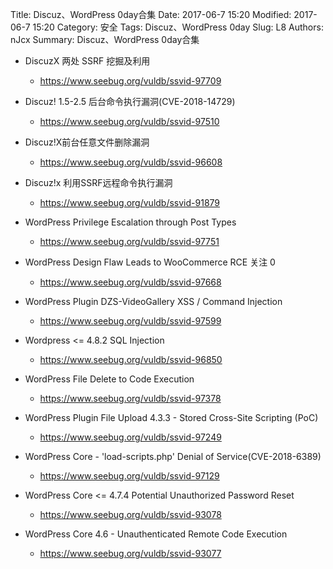 Title: Discuz、WordPress 0day合集
Date: 2017-06-7 15:20
Modified: 2017-06-7 15:20
Category: 安全
Tags: Discuz、WordPress 0day
Slug: L8
Authors: nJcx
Summary: Discuz、WordPress 0day合集


- DiscuzX 两处 SSRF 挖掘及利用
	- https://www.seebug.org/vuldb/ssvid-97709

- Discuz! 1.5-2.5 后台命令执行漏洞(CVE-2018-14729)
	- https://www.seebug.org/vuldb/ssvid-97510

-  Discuz!X前台任意文件删除漏洞
	-  https://www.seebug.org/vuldb/ssvid-96608
	
- Discuz!x 利用SSRF远程命令执行漏洞
	- https://www.seebug.org/vuldb/ssvid-91879

- WordPress Privilege Escalation through Post Types
	- https://www.seebug.org/vuldb/ssvid-97751
	
- WordPress Design Flaw Leads to WooCommerce RCE  关注 0
	- https://www.seebug.org/vuldb/ssvid-97668

- WordPress Plugin DZS-VideoGallery XSS / Command Injection
	- https://www.seebug.org/vuldb/ssvid-97599
	
- Wordpress <= 4.8.2 SQL Injection
	- https://www.seebug.org/vuldb/ssvid-96850

- WordPress File Delete to Code Execution
	- https://www.seebug.org/vuldb/ssvid-97378

- WordPress Plugin File Upload 4.3.3 - Stored Cross-Site Scripting (PoC)
	- https://www.seebug.org/vuldb/ssvid-97249

- WordPress Core - 'load-scripts.php' Denial of Service(CVE-2018-6389)
	- https://www.seebug.org/vuldb/ssvid-97129

- WordPress Core <= 4.7.4 Potential Unauthorized Password Reset
	- https://www.seebug.org/vuldb/ssvid-93078

- WordPress Core 4.6 - Unauthenticated Remote Code Execution
	- https://www.seebug.org/vuldb/ssvid-93077